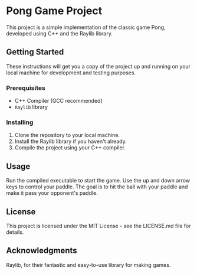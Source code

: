 # Pong Game Project

This project is a simple implementation of the classic game Pong, developed using C++ and the Raylib library.

## Getting Started

These instructions will get you a copy of the project up and running on your local machine for development and testing purposes.

### Prerequisites

- C++ Compiler (GCC recommended)
- `Raylib` library

### Installing

1. Clone the repository to your local machine.
2. Install the Raylib library if you haven't already.
3. Compile the project using your C++ compiler.

## Usage

Run the compiled executable to start the game. Use the up and down arrow keys to control your paddle. The goal is to hit the ball with your paddle and make it pass your opponent's paddle.

## License

This project is licensed under the MIT License - see the LICENSE.md file for details.

## Acknowledgments

Raylib, for their fantastic and easy-to-use library for making games.
